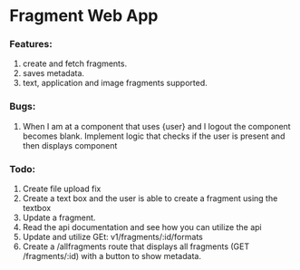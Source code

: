 # Fragment Web App

### Features:

1. create and fetch fragments.
2. saves metadata.
3. text, application and image fragments supported.

### Bugs:

1. When I am at a component that uses {user} and I logout the component becomes blank. Implement logic that checks if the user is present and then displays component

### Todo:

1. Create file upload fix
2. Create a text box and the user is able to create a fragment using the textbox
3. Update a fragment.
4. Read the api documentation and see how you can utilize the api
5. Update and utilize GEt: v1/fragments/:id/formats
6. Create a /allfragments route that displays all fragments (GET /fragments/:id) with a button to show metadata.
